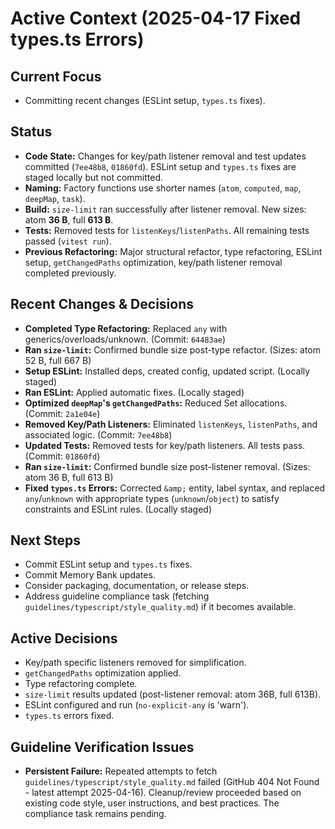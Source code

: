 # Active Context (2025-04-17 Fixed types.ts Errors)

## Current Focus
- Committing recent changes (ESLint setup, `types.ts` fixes).

## Status
- **Code State:** Changes for key/path listener removal and test updates committed (`7ee48b8`, `01860fd`). ESLint setup and `types.ts` fixes are staged locally but not committed.
- **Naming:** Factory functions use shorter names (`atom`, `computed`, `map`, `deepMap`, `task`).
- **Build:** `size-limit` ran successfully after listener removal. New sizes: atom **36 B**, full **613 B**.
- **Tests:** Removed tests for `listenKeys`/`listenPaths`. All remaining tests passed (`vitest run`).
- **Previous Refactoring:** Major structural refactor, type refactoring, ESLint setup, `getChangedPaths` optimization, key/path listener removal completed previously.

## Recent Changes & Decisions
- **Completed Type Refactoring:** Replaced `any` with generics/overloads/unknown. (Commit: `64483ae`)
- **Ran `size-limit`:** Confirmed bundle size post-type refactor. (Sizes: atom 52 B, full 667 B)
- **Setup ESLint:** Installed deps, created config, updated script. (Locally staged)
- **Ran ESLint:** Applied automatic fixes. (Locally staged)
- **Optimized `deepMap`'s `getChangedPaths`:** Reduced Set allocations. (Commit: `2a1e04e`)
- **Removed Key/Path Listeners:** Eliminated `listenKeys`, `listenPaths`, and associated logic. (Commit: `7ee48b8`)
- **Updated Tests:** Removed tests for key/path listeners. All tests pass. (Commit: `01860fd`)
- **Ran `size-limit`:** Confirmed bundle size post-listener removal. (Sizes: atom 36 B, full 613 B)
- **Fixed `types.ts` Errors:** Corrected `&amp;` entity, label syntax, and replaced `any`/`unknown` with appropriate types (`unknown`/`object`) to satisfy constraints and ESLint rules. (Locally staged)

## Next Steps
- Commit ESLint setup and `types.ts` fixes.
- Commit Memory Bank updates.
- Consider packaging, documentation, or release steps.
- Address guideline compliance task (fetching `guidelines/typescript/style_quality.md`) if it becomes available.

## Active Decisions
- Key/path specific listeners removed for simplification.
- `getChangedPaths` optimization applied.
- Type refactoring complete.
- `size-limit` results updated (post-listener removal: atom 36B, full 613B).
- ESLint configured and run (`no-explicit-any` is 'warn').
- `types.ts` errors fixed.

## Guideline Verification Issues
- **Persistent Failure:** Repeated attempts to fetch `guidelines/typescript/style_quality.md` failed (GitHub 404 Not Found - latest attempt 2025-04-16). Cleanup/review proceeded based on existing code style, user instructions, and best practices. The compliance task remains pending.